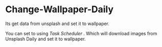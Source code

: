 # Change-Wallpaper-Daily

Its get data from unsplash and set it to wallpaper.

You can set to using *Task Scheduler* . Which will download images from Unsplash Daily and set it to wallpaper.
